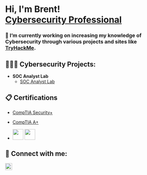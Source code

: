 <h1>Hi, I'm Brent! <br/><a href="https://linkedin.com/in/brentbuch17">Cybersecurity Professional</a>

<h3> 🔭 I’m currently working on increasing my knowledge of Cybersecurity through various projects and sites like <a href="https://www.tryhackme.com">TryHackMe</a>.

<h2>👨🏻‍💻 Cybersecurity Projects:</h2>

- <b>SOC Analyst Lab</b>
  - [SOC Analyst Lab](https://github.com/brentbuch/CyberLabs/tree/main/SOC-Analyst-Lab)


<h2>📋 Certifications</h2>

- [CompTIA Security+](https://www.comptia.org/certifications/security)
- [CompTIA A+](https://www.comptia.org/certifications/a)

- <img width="34px" src="https://i.imgur.com/8lcaDYh.png" /> <img width="34px" src="https://i.imgur.com/XG3H8fl.png" />

<h2> 🤳 Connect with me:</h2>


[<img align="left" alt="BrentBuch | LinkedIn" width="22px" src="https://cdn.jsdelivr.net/npm/simple-icons@v3/icons/linkedin.svg" />][linkedin]

[linkedin]: https://linkedin.com/in/brentbuch17

<!--
**brentbuch/brentbuch** is a ✨ _special_ ✨ repository because its `README.md` (this file) appears on your GitHub profile.

Here are some ideas to get you started:

- 🔭 I’m currently working on ...
- 🌱 I’m currently learning ...
- 👯 I’m looking to collaborate on ...
- 🤔 I’m looking for help with ...
- 💬 Ask me about ...
- 📫 How to reach me: ...
- 😄 Pronouns: ...
- ⚡ Fun fact: ...
-->
